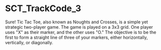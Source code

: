 # SCT_TrackCode_3
Sure! Tic Tac Toe, also known as Noughts and Crosses, is a simple yet strategic two-player game. The game is played on a 3x3 grid. One player uses "X" as their marker, and the other uses "O." The objective is to be the first to form a straight line of three of your markers, either horizontally, vertically, or diagonally.
